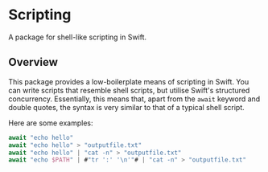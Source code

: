 # Scripting

A package for shell-like scripting in Swift.

## Overview

This package provides a low-boilerplate means of scripting in Swift.
You can write scripts that resemble shell scripts, but utilise Swift's
structured concurrency.
Essentially, this means that, apart from the `await` keyword and double quotes, the syntax is very similar to that of a typical shell script.

Here are some examples:

```Swift
await "echo hello"
await "echo hello" > "outputfile.txt"
await "echo hello" | "cat -n" > "outputfile.txt"
await "echo $PATH" | #"tr ':' '\n'"# | "cat -n" > "outputfile.txt"
```
